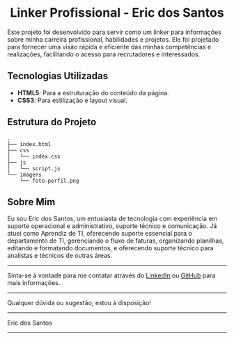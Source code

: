 <h1 align="center">Linker Profissional - Eric dos Santos</h1>

Este projeto foi desenvolvido para servir como um linker para informações sobre minha carreira profissional, habilidades e projetos. Ele foi projetado para fornecer uma visão rápida e eficiente das minhas competências e realizações, facilitando o acesso para recrutadores e interessados.

## Tecnologias Utilizadas

- **HTML5**: Para a estruturação do conteúdo da página.
- **CSS3**: Para estilização e layout visual.

## Estrutura do Projeto

```plaintext
.
├── index.html
├── css
│   └── index.css
├── js
│   └── script.js
└── imagens
    └── foto-perfil.png
```

## Sobre Mim

Eu sou Eric dos Santos, um entusiasta de tecnologia com experiência em suporte operacional e administrativo, suporte técnico e comunicação. Já  atuei como Aprendiz de TI, oferecendo suporte essencial para o departamento de TI, gerenciando o fluxo de faturas, organizando planilhas, editando e formatando documentos, e oferecendo suporte técnico para analistas e técnicos de outras áreas.

---

Sinta-se à vontade para me contatar através do [LinkedIn](https://www.linkedin.com/in/eric-sh) ou [GitHub](https://github.com/ericshantos) para mais informações.

---

Qualquer dúvida ou sugestão, estou à disposição!

---

Eric dos Santos

---
